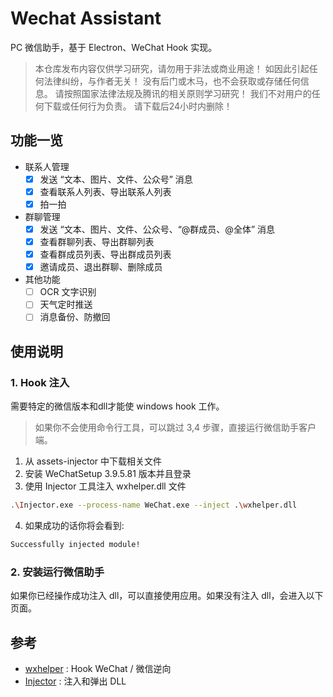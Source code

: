 # Wechat Assistant

PC 微信助手，基于 Electron、WeChat Hook 实现。

> 本仓库发布内容仅供学习研究，请勿用于非法或商业用途！ 如因此引起任何法律纠纷，与作者无关！ 没有后门或木马，也不会获取或存储任何信息。 请按照国家法律法规及腾讯的相关原则学习研究！ 我们不对用户的任何下载或任何行为负责。 请下载后24小时内删除！

## 功能一览

- 联系人管理
  *	[x] 发送 “文本、图片、文件、公众号” 消息
  *	[x] 查看联系人列表、导出联系人列表
  * [x] 拍一拍
- 群聊管理
  *	[x] 发送 “文本、图片、文件、公众号、“@群成员、@全体” 消息
  *	[x] 查看群聊列表、导出群聊列表
  *	[x] 查看群成员列表、导出群成员列表
  * [x] 邀请成员、退出群聊、删除成员
- 其他功能
  * [ ] OCR 文字识别
  * [ ] 天气定时推送
  * [ ] 消息备份、防撤回

## 使用说明

### 1. Hook 注入

需要特定的微信版本和dll才能使 windows hook 工作。

> 如果你不会使用命令行工具，可以跳过 3,4 步骤，直接运行微信助手客户端。

1. 从 assets-injector 中下载相关文件
2. 安装 WeChatSetup 3.9.5.81 版本并且登录
3. 使用 Injector 工具注入 wxhelper.dll 文件

```bash
.\Injector.exe --process-name WeChat.exe --inject .\wxhelper.dll
```

4. 如果成功的话你将会看到: 

```bash
Successfully injected module!
```

### 2. 安装运行微信助手

如果你已经操作成功注入 dll，可以直接使用应用。如果没有注入 dll，会进入以下页面。



## 参考

* [wxhelper](https://github.com/ttttupup/wxhelper) : Hook WeChat / 微信逆向
* [Injector](https://github.com/nefarius/Injector) : 注入和弹出 DLL